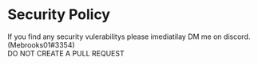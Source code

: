 # Security Policy

If you find any security vulerabilitys please imediatilay DM me on discord. (Mebrooks01#3354)\
DO NOT CREATE A PULL REQUEST 
